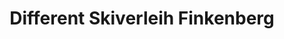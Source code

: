 ---
title: "Different Skiverleih Finkenberg"
url: /finkenberg/different-skiverleih-finkenberg/
shop: Mieten
---